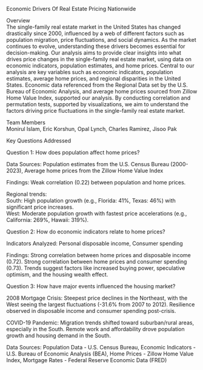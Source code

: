 Economic Drivers Of Real Estate Pricing Nationwide

Overview  
The single-family real estate market in the United States has changed drastically since 2000, influenced by a web of different factors such as population migration, price fluctuations, and social dynamics. As the market continues to evolve, understanding these drivers becomes essential for decision-making. Our analysis aims to provide clear insights into what drives price changes in the single-family real estate market, using data on economic indicators, population estimates, and home prices. 
Central to our analysis are key variables such as economic indicators, population estimates, average home prices, and regional disparities in the United States. Economic data referenced from the Regional Data set by the U.S. Bureau of Economic Analysis, and average home prices sourced from Zillow Home Value Index, supported our analysis. By conducting correlation and permutation tests, supported by visualizations, we aim to understand the factors driving price fluctuations in the single-family real estate market.

Team Members  
Monirul Islam, Eric Korshun, Opal Lynch, Charles Ramirez, Jisoo Pak

Key Questions Addressed

Question 1: How does population affect home prices?    

Data Sources: Population estimates from the U.S. Census Bureau (2000-2023), Average home prices from the Zillow Home Value Index  

Findings: Weak correlation (0.22) between population and home prices.  

Regional trends:      
South: High population growth (e.g., Florida: 41%, Texas: 46%) with significant price increases.  
West: Moderate population growth with fastest price accelerations (e.g., California: 269%, Hawaii: 319%).  

  
Question 2: How do economic indicators relate to home prices?  

Indicators Analyzed: Personal disposable income, Consumer spending   

Findings:
Strong correlation between home prices and disposable income (0.72). Strong correlation between home prices and consumer spending (0.73). Trends suggest factors like increased buying power, speculative optimism, and the housing wealth effect.


Question 3: How have major events influenced the housing market?  

2008 Mortgage Crisis: Steepest price declines in the Northeast, with the West seeing the largest fluctuations (-31.6% from 2007 to 2012). Resilience observed in disposable income and consumer spending post-crisis.   

COVID-19 Pandemic: Migration trends shifted toward suburban/rural areas, especially in the South. Remote work and affordability drove population growth and housing demand in the South.  

Data Sources: Population Data - U.S. Census Bureau, Economic Indicators - U.S. Bureau of Economic Analysis (BEA), Home Prices - Zillow Home Value Index, Mortgage Rates - Federal Reserve Economic Data (FRED)
